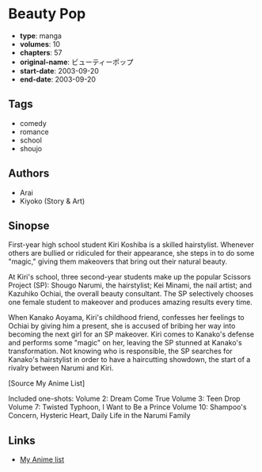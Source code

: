 # Beauty Pop

-   **type**: manga
-   **volumes**: 10
-   **chapters**: 57
-   **original-name**: ビューティーポップ
-   **start-date**: 2003-09-20
-   **end-date**: 2003-09-20

## Tags

-   comedy
-   romance
-   school
-   shoujo

## Authors

-   Arai
-   Kiyoko (Story & Art)

## Sinopse

First-year high school student Kiri Koshiba is a skilled hairstylist. Whenever others are bullied or ridiculed for their appearance, she steps in to do some "magic," giving them makeovers that bring out their natural beauty.

At Kiri's school, three second-year students make up the popular Scissors Project (SP): Shougo Narumi, the hairstylist; Kei Minami, the nail artist; and Kazuhiko Ochiai, the overall beauty consultant. The SP selectively chooses one female student to makeover and produces amazing results every time.

When Kanako Aoyama, Kiri's childhood friend, confesses her feelings to Ochiai by giving him a present, she is accused of bribing her way into becoming the next girl for an SP makeover. Kiri comes to Kanako's defense and performs some "magic" on her, leaving the SP stunned at Kanako's transformation. Not knowing who is responsible, the SP searches for Kanako's hairstylist in order to have a haircutting showdown, the start of a rivalry between Narumi and Kiri.

[Source My Anime List]

Included one-shots:
Volume 2: Dream Come True
Volume 3: Teen Drop
Volume 7: Twisted Typhoon, I Want to Be a Prince
Volume 10: Shampoo's Concern, Hysteric Heart, Daily Life in the Narumi Family

## Links

-   [My Anime list](https://myanimelist.net/manga/633/Beauty_Pop)
